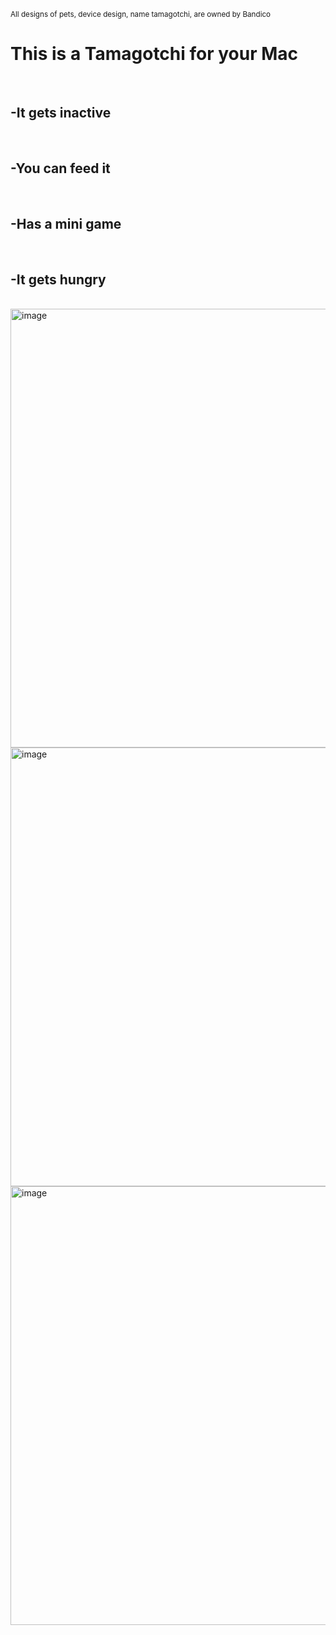 <sup>All designs of pets, device design, name tamagotchi, are owned by Bandico</sup>

<h1>This is a Tamagotchi for your Mac</h1><br>
<h2>-It gets inactive</h2><br>
<h2>-You can feed it</h2><br>
<h2>-Has a mini game</h2><br>
<h2>-It gets hungry</h2><br>



<img width="1080" height="702" alt="image" src="https://github.com/user-attachments/assets/ac39ebfa-eafe-4eab-9c0c-68157c9f0cf9" />

<img width="1080" height="702" alt="image" src="https://github.com/user-attachments/assets/dfa9d35b-40fd-4854-83e0-a890c0bba858" />

<img width="1080" height="702" alt="image" src="https://github.com/user-attachments/assets/dd940ec9-9bbe-4baf-bb78-6b24a4d29202" />


